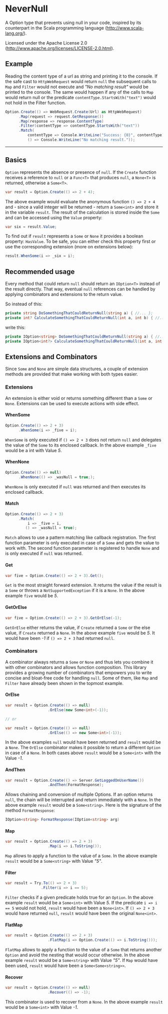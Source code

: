 # NeverNull
A Option type that prevents using null in your code, inspired by its counterpart in the Scala programming language (http://www.scala-lang.org/).

Licensed under the Apache License 2.0 (http://www.apache.org/licenses/LICENSE-2.0.html).

## Example
Reading the content type of a url as string and printing it to the console. If the safe cast to `HttpWebRequest` would return `null` the subsequent calls to `Map` and `Filter` would not execute and *"No matching result"* would be printed to the console. The same would happen if any of the calls to `Map` would return null or the predicate `contentType.StartsWith("text")` would not hold in the Filter function.

```csharp
Option.Create(() => WebRequest.Create(Url) as HttpWebRequest)
      .Map(request => request.GetResponse())
      .Map(response => response.ContentType)
      .Filter(contentType => contentType.StartsWith("text"))
      .Match(
          contentType => Console.WriteLine("Success: {0}", contentType),
          () => Console.WriteLine("No matching result."));
```
------

## Basics
`Option` represents the absence or presence of `null`. If the `Create` function receives a reference to `null` or a `Func<T>` that produces `null`, a `None<T>` is returned, otherwise a `Some<T>`.

```csharp
var result = Option.Create(() => 2 + 4);
```

The above example would evaluate the anonymous function `() => 2 + 4` and - since a valid integer will be returned - return a `Some<int>` and store it in the variable `result`. The result of the calculation is stored inside the `Some` and can be accessed using the `Value` property:

```csharp
var six = result.Value;
```

To find out if `result` represents a `Some` or `None` it provides a boolean property: `HasValue`. To be safe, you can either check this property first or use the corresponding extension (more on extensions below):

```csharp
result.WhenSome(i => _six = i);
```

## Recommended usage
Every method that could return `null` should return an `IOption<T>` instead of the result directly. That way, eventual `null` references can be handled by applying combinators and extensions to the return value.

So instead of this:

```csharp
private string DoSomethingThatCouldReturnNull(string a) { //... };
private int? CalculateSomethingThatCouldReturnNull(int a, int b) { //... };
```

write this:

```csharp
private IOption<string> DoSomethingThatCouldReturnNull(string a) { //... };
private IOption<int?> CalculateSomethingThatCouldReturnNull(int a, int b) { //... };
```

## Extensions and Combinators
Since `Some` and `None` are simple data structures, a couple of extension methods are provided that make working with both types easier.

### Extensions
An extension is either void or returns something different than a `Some` or `None`. Extensions can be used to execute actions with side effect.

#### WhenSome
```csharp
Option.Create(() => 2 + 3)
      .WhenSome(i => _five = i);
```

`WhenSome` is only executed if `() => 2 + 3` does not return `null` and delegates the value of the `Some` to its enclosed callback. In the above example `_five` would be a int with Value *5*.

#### WhenNone
```csharp
Option.Create(() => null)
      .WhenNone(() => _wasNull = true;);
```

`WhenNone` is only executed if `null` was returned and then executes its enclosed callback.

#### Match
```csharp
Option.Create(() => 2 + 3)
      .Match(
          i => _five = i,
         () => _wasNull = true);
```

`Match` allows to use a pattern matching like callback registration. The first function parameter is only executed in case of a `Some` and gets the value to work with. The second function parameter is registered to handle `None` and is only executed if `null` was returned.

#### Get
```csharp
var five = Option.Create(() => 2 + 3).Get();
```

`Get` is the most straight forward extension. It returns the value if the result is a `Some` or throws a `NotSupportedException` if it is a `None`. In the above example `five` would be *5*.

#### GetOrElse
```csharp
var five = Option.Create(() => 2 + 3).GetOrElse(-1);
```

`GetOrElse` either returns the value, if `Create` returned a `Some` or the else value, if `Create` returned a `None`. In the above example `five` would be *5*. It would have been *-1* if `() => 2 + 3` had returned `null`.

### Combinators
A combinator always returns a `Some` or `None` and thus lets you combine it with other combinators and allows function composition.
This library provides a growing number of combinators that empowers you to write concise and bloat-free code for handling `null`. Some of them, like `Map` and `Filter` have already been shown in the topmost example.

#### OrElse
```csharp
var result = Option.Create(() => null)
				   .OrElse(new Some<int>(-1));

// or

var result = Option.Create(() => null)
				   .OrElse(() => new Some<int>(-1));
```

In the above examples `null` would have been returned and `result` would be a `None`. The 
`OrElse` combinator makes it possible to return a different `Option` in case of a `None`. In both cases above `result` would be a `Some<int>` with the Value *-1*.

#### AndThen
```csharp
var result = Option.Create(() => Server.GetLoggedOnUserName())
                   .AndThen(FormatResponse);
```
Allows chaining and conversion of multiple Options. If an option returns `null`, the chain will be interrupted and return immediately with a `None`. In the above example `result` would be a `Some<string>`. Here is the signature of the method `FormatResponse`:

```csharp
IOption<string> FormatResponse(IOption<string> arg)
```

#### Map
```csharp
var result = Option.Create(() => 2 + 3)
				   .Map(i => i.ToString());
```

`Map` allows to apply a function to the value of a `Some`. In the above example `result` would be a `Some<string>` with Value *"5"*.

#### Filter
```csharp
var result = Try.To(() => 2 + 3)
				.Filter(i => i == 5);
```

`Filter` checks if a given predicate holds true for an `Option`. In the above example `result` would be a `Some<int>` with Value *5*. If the predicate `i => i == 5` would not hold, `result` would have been a `None<int>`. If `() => 2 + 3` would have returned `null`, `result` would have been the original `None<int>`.

#### FlatMap
```csharp
var result = Option.Create(() => 2 + 3)
                   .FlatMap(i => Option.Create(() => i.ToString()));
```

`FlatMap` allows to apply a function to the value of a `Some` that returns another `Option` and avoid the nesting that would occur otherwise. In the above example `result` would be a `Some<string>` with Value *"5"*. If `Map` would have been used, `result` would have been a `Some<Some<string>>`.

#### Recover
```csharp
var result = Option.Create(() => null)
				   .Recover(() => -1);
```

This combinator is used to recover from a `None`. In the above example `result` would be a `Some<int>` with Value *-1*.